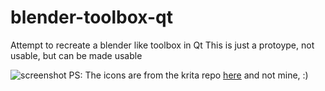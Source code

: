# blender-toolbox-qt
Attempt to recreate a blender like toolbox in Qt
This is just a protoype, not usable, but can be made usable

![screenshot](https://i.ibb.co/N7y6WQY/Screenshot.png)
PS: The icons are from the krita repo [here](https://invent.kde.org/kde/krita/) and not mine, :)
